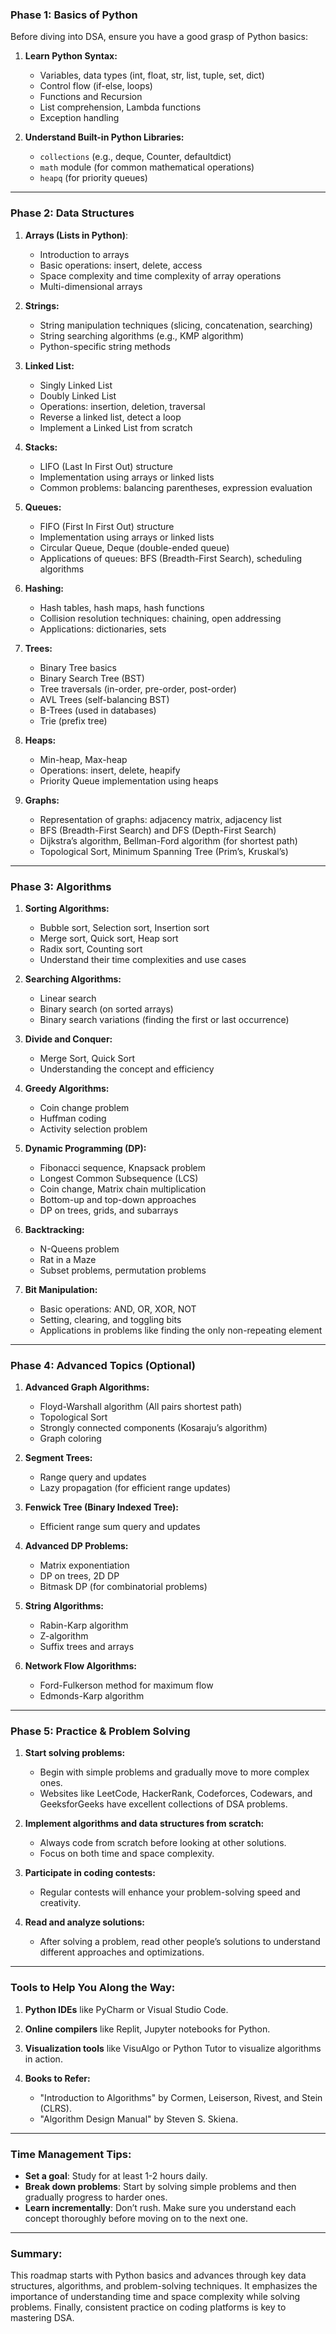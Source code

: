 ### **Phase 1: Basics of Python**

Before diving into DSA, ensure you have a good grasp of Python basics:

1. **Learn Python Syntax:**

   * Variables, data types (int, float, str, list, tuple, set, dict)
   * Control flow (if-else, loops)
   * Functions and Recursion
   * List comprehension, Lambda functions
   * Exception handling

2. **Understand Built-in Python Libraries:**

   * `collections` (e.g., deque, Counter, defaultdict)
   * `math` module (for common mathematical operations)
   * `heapq` (for priority queues)

---

### **Phase 2: Data Structures**

1. **Arrays (Lists in Python)**:

   * Introduction to arrays
   * Basic operations: insert, delete, access
   * Space complexity and time complexity of array operations
   * Multi-dimensional arrays

2. **Strings:**

   * String manipulation techniques (slicing, concatenation, searching)
   * String searching algorithms (e.g., KMP algorithm)
   * Python-specific string methods

3. **Linked List:**

   * Singly Linked List
   * Doubly Linked List
   * Operations: insertion, deletion, traversal
   * Reverse a linked list, detect a loop
   * Implement a Linked List from scratch

4. **Stacks:**

   * LIFO (Last In First Out) structure
   * Implementation using arrays or linked lists
   * Common problems: balancing parentheses, expression evaluation

5. **Queues:**

   * FIFO (First In First Out) structure
   * Implementation using arrays or linked lists
   * Circular Queue, Deque (double-ended queue)
   * Applications of queues: BFS (Breadth-First Search), scheduling algorithms

6. **Hashing:**

   * Hash tables, hash maps, hash functions
   * Collision resolution techniques: chaining, open addressing
   * Applications: dictionaries, sets

7. **Trees:**

   * Binary Tree basics
   * Binary Search Tree (BST)
   * Tree traversals (in-order, pre-order, post-order)
   * AVL Trees (self-balancing BST)
   * B-Trees (used in databases)
   * Trie (prefix tree)

8. **Heaps:**

   * Min-heap, Max-heap
   * Operations: insert, delete, heapify
   * Priority Queue implementation using heaps

9. **Graphs:**

   * Representation of graphs: adjacency matrix, adjacency list
   * BFS (Breadth-First Search) and DFS (Depth-First Search)
   * Dijkstra’s algorithm, Bellman-Ford algorithm (for shortest path)
   * Topological Sort, Minimum Spanning Tree (Prim’s, Kruskal’s)

---

### **Phase 3: Algorithms**

1. **Sorting Algorithms:**

   * Bubble sort, Selection sort, Insertion sort
   * Merge sort, Quick sort, Heap sort
   * Radix sort, Counting sort
   * Understand their time complexities and use cases

2. **Searching Algorithms:**

   * Linear search
   * Binary search (on sorted arrays)
   * Binary search variations (finding the first or last occurrence)

3. **Divide and Conquer:**

   * Merge Sort, Quick Sort
   * Understanding the concept and efficiency

4. **Greedy Algorithms:**

   * Coin change problem
   * Huffman coding
   * Activity selection problem

5. **Dynamic Programming (DP):**

   * Fibonacci sequence, Knapsack problem
   * Longest Common Subsequence (LCS)
   * Coin change, Matrix chain multiplication
   * Bottom-up and top-down approaches
   * DP on trees, grids, and subarrays

6. **Backtracking:**

   * N-Queens problem
   * Rat in a Maze
   * Subset problems, permutation problems

7. **Bit Manipulation:**

   * Basic operations: AND, OR, XOR, NOT
   * Setting, clearing, and toggling bits
   * Applications in problems like finding the only non-repeating element

---

### **Phase 4: Advanced Topics (Optional)**

1. **Advanced Graph Algorithms:**

   * Floyd-Warshall algorithm (All pairs shortest path)
   * Topological Sort
   * Strongly connected components (Kosaraju’s algorithm)
   * Graph coloring

2. **Segment Trees:**

   * Range query and updates
   * Lazy propagation (for efficient range updates)

3. **Fenwick Tree (Binary Indexed Tree):**

   * Efficient range sum query and updates

4. **Advanced DP Problems:**

   * Matrix exponentiation
   * DP on trees, 2D DP
   * Bitmask DP (for combinatorial problems)

5. **String Algorithms:**

   * Rabin-Karp algorithm
   * Z-algorithm
   * Suffix trees and arrays

6. **Network Flow Algorithms:**

   * Ford-Fulkerson method for maximum flow
   * Edmonds-Karp algorithm

---

### **Phase 5: Practice & Problem Solving**

1. **Start solving problems:**

   * Begin with simple problems and gradually move to more complex ones.
   * Websites like LeetCode, HackerRank, Codeforces, Codewars, and GeeksforGeeks have excellent collections of DSA problems.

2. **Implement algorithms and data structures from scratch:**

   * Always code from scratch before looking at other solutions.
   * Focus on both time and space complexity.

3. **Participate in coding contests:**

   * Regular contests will enhance your problem-solving speed and creativity.

4. **Read and analyze solutions:**

   * After solving a problem, read other people’s solutions to understand different approaches and optimizations.

---

### **Tools to Help You Along the Way:**

1. **Python IDEs** like PyCharm or Visual Studio Code.
2. **Online compilers** like Replit, Jupyter notebooks for Python.
3. **Visualization tools** like VisuAlgo or Python Tutor to visualize algorithms in action.
4. **Books to Refer:**

   * "Introduction to Algorithms" by Cormen, Leiserson, Rivest, and Stein (CLRS).
   * "Algorithm Design Manual" by Steven S. Skiena.

---

### **Time Management Tips:**

* **Set a goal**: Study for at least 1-2 hours daily.
* **Break down problems**: Start by solving simple problems and then gradually progress to harder ones.
* **Learn incrementally**: Don’t rush. Make sure you understand each concept thoroughly before moving on to the next one.

---

### **Summary:**

This roadmap starts with Python basics and advances through key data structures, algorithms, and problem-solving techniques. It emphasizes the importance of understanding time and space complexity while solving problems. Finally, consistent practice on coding platforms is key to mastering DSA.
